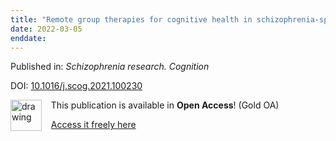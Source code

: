 ```yaml
---
title: "Remote group therapies for cognitive health in schizophrenia-spectrum disorders: Feasible[comma] acceptable[comma] engaging."
date: 2022-03-05
enddate:
---
```


Published in: *Schizophrenia research. Cognition*

DOI: [10.1016/j.scog.2021.100230](https://doi.org/10.1016/j.scog.2021.100230)

<img src="https://upload.wikimedia.org/wikipedia/commons/thumb/7/77/Open_Access_logo_PLoS_transparent.svg/800px-Open_Access_logo_PLoS_transparent.svg.png" alt="drawing" width="50" align="left"/> &nbsp;&nbsp;&nbsp;This publication is available in **Open Access**! (Gold OA)

&nbsp;&nbsp;&nbsp;<a href="https://doi.org/10.1016/j.scog.2021.100230">Access it freely here</a>

